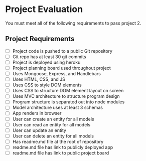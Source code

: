 # Project Evaluation

You must meet all of the following requirements to pass project 2.

## Project Requirements

- [ ] Project code is pushed to a public Git repository
- [ ] Git repo has at least 30 git commits
- [ ] Project is deployed using heroku
- [ ] Project planning board used throughout project
- [ ] Uses Mongoose, Express, and Handlebars
- [ ] Uses HTML, CSS, and JS
- [ ] Uses CSS to style DOM elements
- [ ] Uses CSS to structure DOM element layout on screen
- [ ] Uses MVC architecture to structure program design
- [ ] Program structure is separated out into node modules
- [ ] Model architecture uses at least 3 schemas
- [ ] App renders in browser
- [ ] User can create an entity for all models
- [ ] User can read   an entity for all models
- [ ] User can update an entity
- [ ] User can delete an entity for all models
- [ ] Has readme.md file at the root of repository
- [ ] readme.md file has link to publicly deployed app  
- [ ] readme.md file has link to public project board
